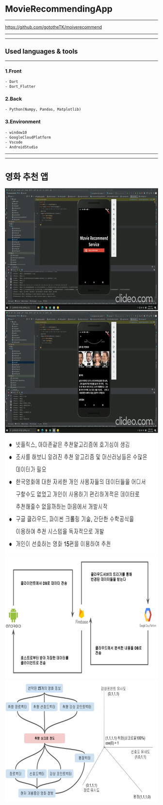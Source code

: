 # MovieRecommendingApp

---

https://github.com/gototheTK/moiverecommend

---

---

## Used languages & tools

---

### 1.Front

    - Dart
    - Dart_Flutter

### 2.Back

    - Python(Numpy, Pandas, Matplotlib)

### 3.Environment

    - window10
    - GoogleCloudPlatform
    - Vscode
    - AndroidStudio

---

---

# 영화 추천 앱

<img src="https://github.com/gototheTK/moiverecommend/blob/master/%EC%BA%A1%EC%B3%90%EB%B3%B82.gif?raw=true" width="700" height="400">
<img src="https://github.com/gototheTK/moiverecommend/blob/master/%EC%BA%A1%EC%B3%90%EB%B3%B81.gif?raw=true" width="700" height="400">
<img src="https://github.com/gototheTK/moiverecommend/blob/master/%EC%BA%A1%EC%B3%90%EB%B3%B83.png?raw=true" width="700" height="400">
<img src="https://github.com/gototheTK/moiverecommend/blob/master/%EC%BA%A1%EC%B3%90%EB%B3%B84.png?raw=true" width="700" height="400">
<img src="https://github.com/gototheTK/moiverecommend/blob/master/%EC%BA%A1%EC%B3%90%EB%B3%B85.jpg?raw=true" width="700" height="400">
